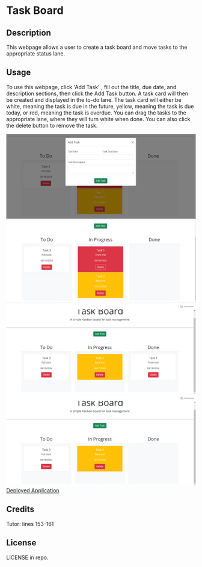 # Task Board

## Description

This webpage allows a user to create a task board and move tasks to the appropriate status lane.

## Usage

To use this webpage, click 'Add Task' , fill out the title, due date, and description sections, then click the Add Task button. A task card will then be created and displayed in the to-do lane. The task card will either be white, meaning the task is due in the future, yellow, meaning the task is due today, or red, meaning the task is overdue. You can drag the tasks to the appropriate lane, where they will turn white when done. You can also click the delete button to remove the task.

![Screenshot 1](./assets/images/AddTaskModal.PNG)
![Screenshot 2](./assets/images/Tasks1.PNG)
![Screenshot 3](./assets/images/Tasks2.PNG)
![Screenshot 4](./assets/images/Delete.PNG)
[Deployed Application](https://kimiko-dixon.github.io/Task_Board/)

## Credits

Tutor: lines 153-161

## License

LICENSE in repo.